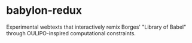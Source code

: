 # babylon-redux
Experimental webtexts that interactively remix Borges' "Library of Babel" through OULIPO-inspired computational constraints. 
